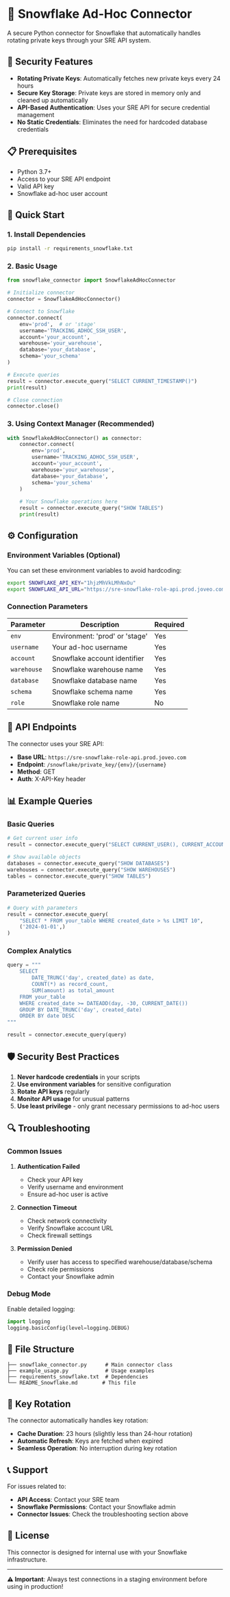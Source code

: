 # 🚀 Snowflake Ad-Hoc Connector

A secure Python connector for Snowflake that automatically handles rotating private keys through your SRE API system.

## 🔐 Security Features

- **Rotating Private Keys**: Automatically fetches new private keys every 24 hours
- **Secure Key Storage**: Private keys are stored in memory only and cleaned up automatically
- **API-Based Authentication**: Uses your SRE API for secure credential management
- **No Static Credentials**: Eliminates the need for hardcoded database credentials

## 📋 Prerequisites

- Python 3.7+
- Access to your SRE API endpoint
- Valid API key
- Snowflake ad-hoc user account

## 🚀 Quick Start

### 1. Install Dependencies

```bash
pip install -r requirements_snowflake.txt
```

### 2. Basic Usage

```python
from snowflake_connector import SnowflakeAdHocConnector

# Initialize connector
connector = SnowflakeAdHocConnector()

# Connect to Snowflake
connector.connect(
    env='prod',  # or 'stage'
    username='TRACKING_ADHOC_SSH_USER',
    account='your_account',
    warehouse='your_warehouse',
    database='your_database',
    schema='your_schema'
)

# Execute queries
result = connector.execute_query("SELECT CURRENT_TIMESTAMP()")
print(result)

# Close connection
connector.close()
```

### 3. Using Context Manager (Recommended)

```python
with SnowflakeAdHocConnector() as connector:
    connector.connect(
        env='prod',
        username='TRACKING_ADHOC_SSH_USER',
        account='your_account',
        warehouse='your_warehouse',
        database='your_database',
        schema='your_schema'
    )
    
    # Your Snowflake operations here
    result = connector.execute_query("SHOW TABLES")
    print(result)
```

## ⚙️ Configuration

### Environment Variables (Optional)

You can set these environment variables to avoid hardcoding:

```bash
export SNOWFLAKE_API_KEY="1hjzMhVkLMhNxOu"
export SNOWFLAKE_API_URL="https://sre-snowflake-role-api.prod.joveo.com"
```

### Connection Parameters

| Parameter | Description | Required |
|-----------|-------------|----------|
| `env` | Environment: 'prod' or 'stage' | Yes |
| `username` | Your ad-hoc username | Yes |
| `account` | Snowflake account identifier | Yes |
| `warehouse` | Snowflake warehouse name | Yes |
| `database` | Snowflake database name | Yes |
| `schema` | Snowflake schema name | Yes |
| `role` | Snowflake role name | No |

## 🔧 API Endpoints

The connector uses your SRE API:

- **Base URL**: `https://sre-snowflake-role-api.prod.joveo.com`
- **Endpoint**: `/snowflake/private_key/{env}/{username}`
- **Method**: GET
- **Auth**: X-API-Key header

## 📊 Example Queries

### Basic Queries

```python
# Get current user info
result = connector.execute_query("SELECT CURRENT_USER(), CURRENT_ACCOUNT()")

# Show available objects
databases = connector.execute_query("SHOW DATABASES")
warehouses = connector.execute_query("SHOW WAREHOUSES")
tables = connector.execute_query("SHOW TABLES")
```

### Parameterized Queries

```python
# Query with parameters
result = connector.execute_query(
    "SELECT * FROM your_table WHERE created_date > %s LIMIT 10",
    ('2024-01-01',)
)
```

### Complex Analytics

```python
query = """
    SELECT 
        DATE_TRUNC('day', created_date) as date,
        COUNT(*) as record_count,
        SUM(amount) as total_amount
    FROM your_table 
    WHERE created_date >= DATEADD(day, -30, CURRENT_DATE())
    GROUP BY DATE_TRUNC('day', created_date)
    ORDER BY date DESC
"""

result = connector.execute_query(query)
```

## 🛡️ Security Best Practices

1. **Never hardcode credentials** in your scripts
2. **Use environment variables** for sensitive configuration
3. **Rotate API keys** regularly
4. **Monitor API usage** for unusual patterns
5. **Use least privilege** - only grant necessary permissions to ad-hoc users

## 🔍 Troubleshooting

### Common Issues

1. **Authentication Failed**
   - Check your API key
   - Verify username and environment
   - Ensure ad-hoc user is active

2. **Connection Timeout**
   - Check network connectivity
   - Verify Snowflake account URL
   - Check firewall settings

3. **Permission Denied**
   - Verify user has access to specified warehouse/database/schema
   - Check role permissions
   - Contact your Snowflake admin

### Debug Mode

Enable detailed logging:

```python
import logging
logging.basicConfig(level=logging.DEBUG)
```

## 📁 File Structure

```
├── snowflake_connector.py      # Main connector class
├── example_usage.py            # Usage examples
├── requirements_snowflake.txt  # Dependencies
└── README_Snowflake.md        # This file
```

## 🔄 Key Rotation

The connector automatically handles key rotation:

- **Cache Duration**: 23 hours (slightly less than 24-hour rotation)
- **Automatic Refresh**: Keys are fetched when expired
- **Seamless Operation**: No interruption during key rotation

## 📞 Support

For issues related to:
- **API Access**: Contact your SRE team
- **Snowflake Permissions**: Contact your Snowflake admin
- **Connector Issues**: Check the troubleshooting section above

## 📝 License

This connector is designed for internal use with your Snowflake infrastructure.

---

**⚠️ Important**: Always test connections in a staging environment before using in production!
